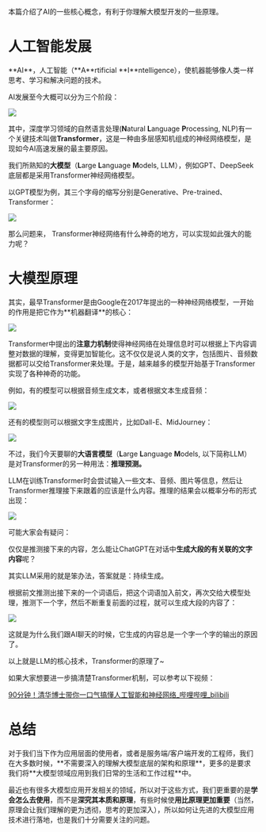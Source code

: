 本篇介绍了AI的一些核心概念，有利于你理解大模型开发的一些原理。



<h1 id="cQ7s9"> 人工智能发展</h1>
**AI**，人工智能（**A**rtificial **I**ntelligence），使机器能够像人类一样思考、学习和解决问题的技术。



AI发展至今大概可以分为三个阶段：



![](https://cdn.nlark.com/yuque/0/2025/png/45054063/1761032652679-54aa63c3-6f0c-4015-acbb-6ad0191d874f.png)



其中，深度学习领域的自然语言处理(**N**atural **L**anguage **P**rocessing, NLP)有一个关键技术叫做**Transformer**，这是一种由多层感知机组成的神经网络模型，是现如今AI高速发展的最主要原因。



我们所熟知的**大模型**（**L**arge **L**anguage **M**odels, LLM），例如GPT、DeepSeek底层都是采用Transformer神经网络模型。



以GPT模型为例，其三个字母的缩写分别是Generative、Pre-trained、Transformer：



![](https://cdn.nlark.com/yuque/0/2025/png/45054063/1761032652737-0171c582-b5e6-4b2d-87b0-111a8c131257.png)



那么问题来， Transformer神经网络有什么神奇的地方，可以实现如此强大的能力呢？



<h1 id="6d445af5"> 大模型原理</h1>
其实，最早Transformer是由Google在2017年提出的一种神经网络模型，一开始的作用是把它作为**机器翻译**的核心：



![](https://cdn.nlark.com/yuque/0/2025/gif/45054063/1761032652773-d1d308ba-3d1c-4a27-957c-bd964274f37f.gif)



Transformer中提出的**注意力机制**使得神经网络在处理信息时可以根据上下内容调整对数据的理解，变得更加智能化。这不仅仅是说人类的文字，包括图片、音频数据都可以交给Transformer来处理。于是，越来越多的模型开始基于Transformer实现了各种神奇的功能。



例如，有的模型可以根据音频生成文本，或者根据文本生成音频：



![](https://cdn.nlark.com/yuque/0/2025/gif/45054063/1761032652758-da299703-d26a-415e-8ae1-9e33584fa301.gif)



还有的模型则可以根据文字生成图片，比如Dall-E、MidJourney：



![](https://cdn.nlark.com/yuque/0/2025/gif/45054063/1761032652735-32844c32-0912-49df-b76a-91d0fce517eb.gif)



不过，我们今天要聊的**大语言模型**（**L**arge **L**anguage **M**odels, 以下简称LLM）是对Transformer的另一种用法：**推理预测。**



LLM在训练Transformer时会尝试输入一些文本、音频、图片等信息，然后让Transformer推理接下来跟着的应该是什么内容。推理的结果会以概率分布的形式出现：



![](https://cdn.nlark.com/yuque/0/2025/gif/45054063/1761032653349-eeac3b34-3571-4b74-9840-425de4f7a7f4.gif)



可能大家会有疑问：

仅仅是推测接下来的内容，怎么能让ChatGPT在对话中**生成大段的有关联的文字内容**呢？

其实LLM采用的就是笨办法，答案就是：持续生成。



根据前文推测出接下来的一个词语后，把这个词语加入前文，再次交给大模型处理，推测下一个字，然后不断重复前面的过程，就可以生成大段的内容了：



![](https://cdn.nlark.com/yuque/0/2025/gif/45054063/1761032653561-ae5aaf58-a29e-41d9-a625-1c1ff998a375.gif)



这就是为什么我们跟AI聊天的时候，它生成的内容总是一个字一个字的输出的原因了。

以上就是LLM的核心技术，Transformer的原理了~



如果大家想要进一步搞清楚Transformer机制，可以参考以下视频：

[90分钟！清华博士带你一口气搞懂人工智能和神经网络_哔哩哔哩_bilibili](https://www.bilibili.com/video/BV1atCRYsE7x/)



<h1 id="MorFq">总结</h1>
对于我们当下作为应用层面的使用者，或者是服务端/客户端开发的工程师，我们在大多数时候，**不需要深入的理解大模型底层的架构和原理**，更多的是要求我们将**大模型领域应用到我们日常的生活和工作过程**中。



最近也有很多大模型应用开发相关的领域，所以对于这些方式，我们更重要的是**学会怎么去使用**，而不是**深究其本质和原理**，有些时候使**用比原理更加重要**（当然，原理会让我们理解的更为透彻，思考的更加深入），所以如何让先进的大模型应用技术进行落地，也是我们十分需要关注的问题。

